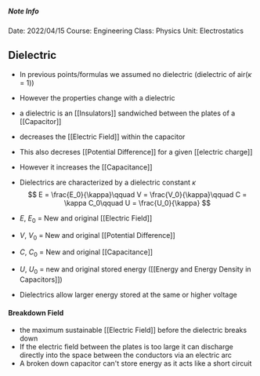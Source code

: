 ##### Note Info
Date: 2022/04/15
Course: Engineering
Class: Physics
Unit: Electrostatics
## Dielectric
- In previous points/formulas we assumed no dielectric (dielectric of air($\kappa$ = 1))
- However the properties change with a dielectric
- a dielectric is an [[Insulators]] sandwiched between the plates of a [[Capacitor]]
- decreases the [[Electric Field]] within the capacitor
- This also decreses [[Potential Difference]] for a given [[electric charge]]
- However it increases the [[Capacitance]]
- Dielectrics are characterized by a dielectric constant $\kappa$
$$ E = \frac{E_0}{\kappa}\qquad V = \frac{V_0}{\kappa}\qquad C = \kappa C_0\qquad U = \frac{U_0}{\kappa} $$
- $E$, $E_0$ = New and original [[Electric Field]]
- $V$, $V_0$ = New and original [[Potential Difference]]
- $C$, $C_0$ = New and original [[Capacitance]]
- $U$, $U_0$ = new and original stored energy ([[Energy and Energy Density in Capacitors]])

- Dielectrics allow larger energy stored at the same or higher voltage

#### Breakdown Field
- the maximum sustainable [[Electric Field]] before the dielectric breaks down
- If the electric field between the plates is too large it can discharge directly into the space between the conductors via an electric arc
- A broken down capacitor can't store energy as it acts like a short circuit
